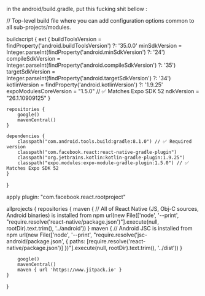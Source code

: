 in the android/build.gradle, put this fucking shit bellow : 





// Top-level build file where you can add configuration options common to all sub-projects/modules.

buildscript {
    ext {
        buildToolsVersion = findProperty('android.buildToolsVersion') ?: '35.0.0'
        minSdkVersion = Integer.parseInt(findProperty('android.minSdkVersion') ?: '24')
        compileSdkVersion = Integer.parseInt(findProperty('android.compileSdkVersion') ?: '35')
        targetSdkVersion = Integer.parseInt(findProperty('android.targetSdkVersion') ?: '34')
        kotlinVersion = findProperty('android.kotlinVersion') ?: '1.9.25'
        expoModulesCoreVersion = "1.5.0" // ✅ Matches Expo SDK 52
        ndkVersion = "26.1.10909125"
    }

    repositories {
        google()
        mavenCentral()
    }

    dependencies {
        classpath("com.android.tools.build:gradle:8.1.0") // ✅ Required version
        classpath("com.facebook.react:react-native-gradle-plugin")
        classpath("org.jetbrains.kotlin:kotlin-gradle-plugin:1.9.25")
        classpath("expo.modules:expo-module-gradle-plugin:1.5.0") // ✅ Matches Expo SDK 52
    }
}

apply plugin: "com.facebook.react.rootproject"

allprojects {
    repositories {
        maven {
            // All of React Native (JS, Obj-C sources, Android binaries) is installed from npm
            url(new File(['node', '--print', "require.resolve('react-native/package.json')"].execute(null, rootDir).text.trim(), '../android'))
        }
        maven {
            // Android JSC is installed from npm
            url(new File(['node', '--print', "require.resolve('jsc-android/package.json', { paths: [require.resolve('react-native/package.json')] })"].execute(null, rootDir).text.trim(), '../dist'))
        }

        google()
        mavenCentral()
        maven { url 'https://www.jitpack.io' }
    }
}

